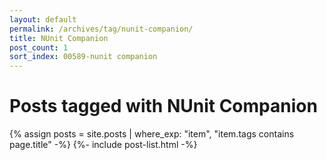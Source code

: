 ```yaml
---
layout: default
permalink: /archives/tag/nunit-companion/
title: NUnit Companion
post_count: 1
sort_index: 00589-nunit companion
---
```

<h1 class="page-heading">Posts tagged with NUnit Companion</h1>
{% assign posts = site.posts | where_exp: "item", "item.tags contains page.title" -%}
{%- include post-list.html -%}
